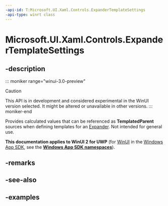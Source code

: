 ```yaml
---
-api-id: T:Microsoft.UI.Xaml.Controls.ExpanderTemplateSettings
-api-type: winrt class
---
```


# Microsoft.UI.Xaml.Controls.ExpanderTemplateSettings

<!--
public sealed class ExpanderTemplateSettings : Windows.UI.Xaml.DependencyObject
-->


## -description

::: moniker range="winui-3.0-preview"
> [!CAUTION]
> This API is in development and considered experimental in the WinUI version selected. It might be altered or unavailable in other versions.
::: moniker-end

Provides calculated values that can be referenced as **TemplatedParent** sources when defining templates for an [Expander](expander.md). Not intended for general use.

**This documentation applies to WinUI 2 for UWP** (for [WinUI](/windows/apps/winui/winui3/) in the [Windows App SDK](/windows/apps/windows-app-sdk/), see the **[Windows App SDK namespaces](/windows/windows-app-sdk/api/winrt/)**).

## -remarks

## -see-also

## -examples


